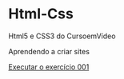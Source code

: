 # Html-Css
 Html5 e CSS3 do CursoemVídeo

Aprendendo a criar sites

<a href="https://a1ad10.github.io/Html-Css/exercicios/ex001/index.html">Executar o exercício 001</a>
